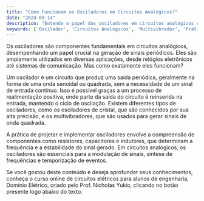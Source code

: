 ```yaml
---
title: "Como Funcionam os Osciladores em Circuitos Analógicos?"
date: "2024-09-14"
description: "Entenda o papel dos osciladores em circuitos analógicos e sua importância em aplicações práticas."
keywords: ['Oscilador', 'Circuitos Analógicos', 'Multivibrador', 'Prática']
---
```


Os osciladores são componentes fundamentais em circuitos analógicos, desempenhando um papel crucial na geração de sinais periódicos. Eles são amplamente utilizados em diversas aplicações, desde relógios eletrônicos até sistemas de comunicação. Mas como exatamente eles funcionam?

Um oscilador é um circuito que produz uma saída periódica, geralmente na forma de uma onda senoidal ou quadrada, sem a necessidade de um sinal de entrada contínuo. Isso é possível graças a um processo de realimentação positiva, onde parte da saída do circuito é reinserida na entrada, mantendo o ciclo de oscilação. Existem diferentes tipos de osciladores, como os osciladores de cristal, que são conhecidos por sua alta precisão, e os multivibradores, que são usados para gerar sinais de onda quadrada.

A prática de projetar e implementar osciladores envolve a compreensão de componentes como resistores, capacitores e indutores, que determinam a frequência e a estabilidade do sinal gerado. Em circuitos analógicos, os osciladores são essenciais para a modulação de sinais, síntese de frequências e temporização de eventos.

Se você gostou deste conteúdo e deseja aprofundar seus conhecimentos, conheça o curso online de circuitos elétricos para alunos de engenharia, Domínio Elétrico, criado pelo Prof. Nicholas Yukio, clicando no botão presente logo abaixo do texto.